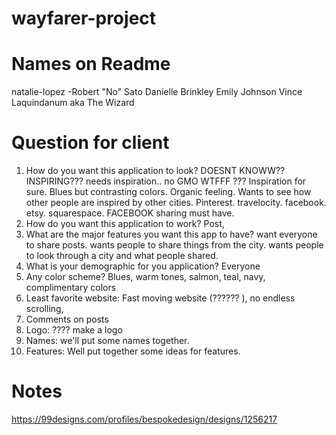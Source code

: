 # wayfarer-project

# Names on Readme
natalie-lopez
-Robert "No" Sato
Danielle Brinkley
Emily Johnson
Vince Laquindanum aka The Wizard

# Question for client
1. How do you want this application to look?
    DOESNT KNOWW?? INSPIRING??? needs inspiration.. no GMO WTFFF ??? Inspiration for sure. Blues but contrasting colors. Organic feeling. Wants to see how other people are inspired by other cities. Pinterest. travelocity. facebook. etsy. squarespace. FACEBOOK sharing must have.
2. How do you want this application to work?
    Post, 
3. What are the major features you want this app to have?
    want everyone to share posts. wants people to share things from the city. wants people to look through a city and what people shared.
4. What is your demographic for you application? Everyone
5. Any color scheme? 
    Blues, warm tones, salmon, teal, navy, complimentary colors
6. Least favorite website: 
    Fast moving website (?????? ), no endless scrolling, 
7. Comments on posts 
8. Logo: ???? make a logo
9. Names: we'll put some names together.
10. Features: Well put together some ideas for features.

# Notes
https://99designs.com/profiles/bespokedesign/designs/1256217
